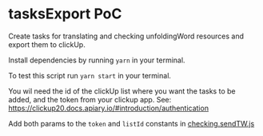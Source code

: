 # tasksExport PoC

Create tasks for translating and checking unfoldingWord resources and export them to clickUp.

Install dependencies by running ```yarn``` in your terminal.

To test this script run ```yarn start``` in your terminal.

You wil need the id of the clickUp list where you want the tasks to be added, and the token from your clickup app. See: <https://clickup20.docs.apiary.io/#introduction/authentication>

Add both params to the ```token``` and ```listId``` constants in [checking.sendTW.js](res/checking.sendTW.js)
